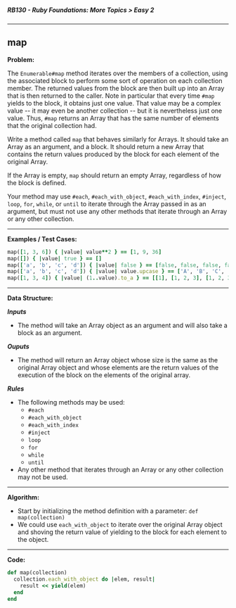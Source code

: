 ##### RB130 - Ruby Foundations: More Topics > Easy 2

---

## map

**Problem:**  

The `Enumerable#map` method iterates over the members of a collection, using the associated block to perform some sort of operation on each collection member. The returned values from the block are then built up into an Array that is then returned to the caller. Note in particular that every time `#map` yields to the block, it obtains just one value. That value may be a complex value -- it may even be another collection -- but it is nevertheless just one value. Thus, `#map` returns an Array that has the same number of elements that the original collection had.  

Write a method called `map` that behaves similarly for Arrays. It should take an Array as an argument, and a block. It should return a new Array that contains the return values produced by the block for each element of the original Array.  

If the Array is empty, `map` should return an empty Array, regardless of how the block is defined.  

Your method may use `#each`, `#each_with_object`, `#each_with_index`, `#inject`, `loop`, `for`, `while`, or `until` to iterate through the Array passed in as an argument, but must not use any other methods that iterate through an Array or any other collection.  

---

**Examples / Test Cases:**  

```ruby
map([1, 3, 6]) { |value| value**2 } == [1, 9, 36]
map([]) { |value| true } == []
map(['a', 'b', 'c', 'd']) { |value| false } == [false, false, false, false]
map(['a', 'b', 'c', 'd']) { |value| value.upcase } == ['A', 'B', 'C', 'D']
map([1, 3, 4]) { |value| (1..value).to_a } == [[1], [1, 2, 3], [1, 2, 3, 4]]
```

---

**Data Structure:**  

**_Inputs_**

* The method will take an Array object as an argument and will also take a block as an argument.

**_Ouputs_**

* The method will return an Array object whose size is the same as the original Array object and whose elements are the return values of the execution of the block on the elements of the original array.

**_Rules_**

* The following methods may be used:
  * `#each`
  * `#each_with_object`
  * `#each_with_index`
  * `#inject`
  * `loop`
  * `for`
  * `while`
  * `until`
* Any other method that iterates through an Array or any other collection may not be used.

---

**Algorithm:**  

* Start by initializing the method definition with a parameter: `def map(collection)`
* We could use `each_with_object` to iterate over the original Array object and shoving the return value of yielding to the block for each element to the object.

---

**Code:**

```ruby
def map(collection)
  collection.each_with_object do |elem, result|
    result << yield(elem)
  end
end
```

